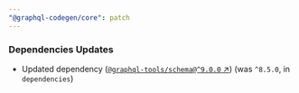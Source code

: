 ```yaml
---
"@graphql-codegen/core": patch
---
```


### Dependencies Updates

- Updated dependency ([`@graphql-tools/schema@^9.0.0` ↗︎](https://www.npmjs.com/package/@graphql-tools/schema/v/^9.0.0)) (was `^8.5.0`, in `dependencies`)
